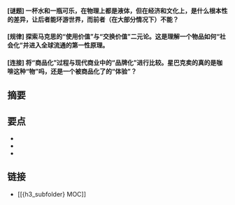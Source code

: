 #### [谜题] 一杯水和一瓶可乐，在物理上都是液体，但在经济和文化上，是什么根本性的差异，让后者能环游世界，而前者（在大部分情况下）不能？


#### [规律] 探索马克思的“使用价值”与“交换价值”二元论。这是理解一个物品如何“社会化”并进入全球流通的第一性原理。


#### [连接] 将“商品化”过程与现代商业中的“品牌化”进行比较。星巴克卖的真的是咖啡这种“物”吗，还是一个被商品化了的“体验”？


## 摘要


## 要点

- 
- 
- 

## 链接

- [[{h3_subfolder} MOC]]
